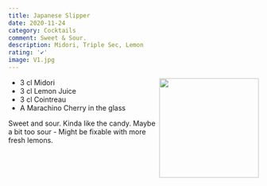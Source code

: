 ```yaml
---
title: Japanese Slipper
date: 2020-11-24
category: Cocktails
comment: Sweet & Sour. 
description: Midori, Triple Sec, Lemon
rating: '✔'
image: V1.jpg
---
```

<img src="V1.jpg" width="200px" height="200px" style="float: right;">

 - 3 cl Midori
 - 3 cl Lemon Juice
 - 3 cl Cointreau
 - A Marachino Cherry in the glass
    

 Sweet and sour. Kinda like the candy. Maybe a bit too sour - Might be fixable with more fresh lemons.

 <p style="clear: right; display: block;"></p>

 [version1]: V1.jpg